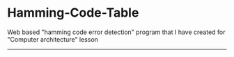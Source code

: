 # Hamming-Code-Table
Web based "hamming code error detection" program that I have created for "Computer architecture" lesson

<hr>
